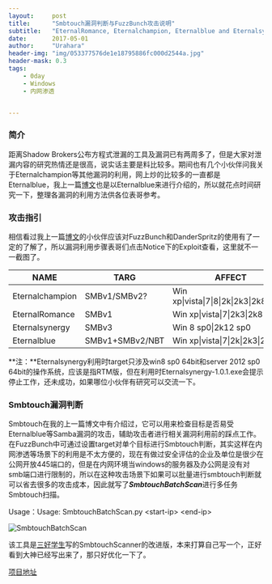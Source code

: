 ```yaml
---
layout:     post
title:      "Smbtouch漏洞判断与FuzzBunch攻击说明"
subtitle:   "EternalRomance, Eternalchampion, Eternalblue and Eternalsynergy"
date:       2017-05-01
author:     "Urahara"
header-img: "img/053377576de1e18795886fc000d2544a.jpg"
header-mask: 0.3
tags: 
    - 0day
    - Windows
    - 内网渗透


---
```




###  简介

距离Shadow Brokers公布方程式泄漏的工具及漏洞已有两周多了，但是大家对泄漏内容的研究热情还是很高，说实话主要是料比较多。期间也有几个小伙伴问我关于Eternalchampion等其他漏洞的利用，网上炒的比较多的一直都是Eternalblue，我上一篇[博文](http://reverse-tcp.xyz/2017/04/17/Equation-Group-Dump-Analysis-and-MS17-010-RCE/)也是以Eternalblue来进行介绍的，所以就花点时间研究一下，整理各漏洞的利用方法供各位表哥参考。

### 攻击指引

相信看过我上一篇[博文](http://reverse-tcp.xyz/2017/04/17/Equation-Group-Dump-Analysis-and-MS17-010-RCE/)的小伙伴应该对FuzzBunch和DanderSpritz的使用有了一定的了解了，所以漏洞利用步骤表哥们点击Notice下的Exploit查看，这里就不一一截图了。

| NAME            | TARG            | AFFECT                                  | NOTICE                                   |
| --------------- | --------------- | --------------------------------------- | ---------------------------------------- |
| Eternalchampion | SMBv1/SMBv2?    | Win xp\|vista\|7\|8\|2k\|2k3\|2k8\|2k12 | [Exploit](https://github.com/Urahara3389/FuzzBunch-Exploit-Notice/blob/master/Eternalchampion%20exploit.md) |
| EternalRomance  | SMBv1           | Win xp\|vista\|7\|2k3\|2k8              | [Exploit](https://github.com/Urahara3389/FuzzBunch-Exploit-Notice/blob/master/EternalRomance%20exploit.md) |
| Eternalsynergy  | SMBv3           | Win 8 sp0\|2k12 sp0                     |                                          |
| Eternalblue     | SMBv1+SMBv2/NBT | Win xp\|vista\|7\|2k\|2k3\|2k8          | [Exploit](https://github.com/Urahara3389/FuzzBunch-Exploit-Notice/blob/master/Eternalblue%20exploit.md) |

**注：**Eternalsynergy利用时target只涉及win8 sp0 64bit和server 2012 sp0 64bit的操作系统，应该是指RTM版，但在利用时Eternalsynergy-1.0.1.exe会提示停止工作，还未成功，如果哪位小伙伴有研究可以交流一下。

### Smbtouch漏洞判断

Smbtouch在我的上一篇博文中有介绍过，它可以用来检查目标是否易受Eternalblue等Samba漏洞的攻击，辅助攻击者进行相关漏洞利用前的踩点工作。在FuzzBunch中可通过设置target对单个目标进行Smbtouch判断，其实这样在内网渗透等场景下的利用是不太方便的，现在有做过安全评估的企业及单位是很少在公网开放445端口的，但是在内网环境当windows的服务器及办公网是没有对smb端口进行限制的，所以在这种攻击场景下如果可以批量进行smbtouch判断就可以省去很多的攻击成本，因此就写了***SmbtouchBatchScan***进行多任务Smbtouch扫描。

Usage：Usage: SmbtouchBatchScan.py \<start-ip\> \<end-ip\>

![SmbtouchBatchScan](http://reverse-tcp.xyz/img/FuzzBunch/SmbtouchBatchScan.png)

该工具是[三好学生](https://3gstudent.github.io/3gstudent.github.io/内网安全-利用NSA-Smbtouch批量检测内网/)写的SmbtouchScanner的改进版，本来打算自己写一个，正好看到大神已经写出来了，那只好优化一下了。

[项目地址](https://github.com/Urahara3389/SmbtouchBatchScan)



